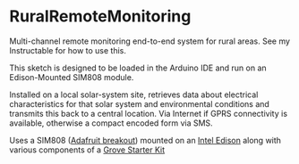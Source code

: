 # RuralRemoteMonitoring
Multi-channel remote monitoring end-to-end system for rural areas. See my Instructable for how to use this.

This sketch is designed to be loaded in the Arduino IDE and run on an Edison-Mounted SIM808 module.

Installed on a local solar-system site, retrieves data about electrical characteristics for that solar system and environmental conditions and transmits this back to a central location. Via Internet if GPRS connectivity is available, otherwise a compact encoded form via SMS.

Uses a SIM808 ([Adafruit breakout](https://www.adafruit.com/products/2636)) mounted on an [Intel Edison](https://software.intel.com/en-us/iot/hardware/edison) along with various components of a [Grove Starter Kit](https://www.seeedstudio.com/Grove-Starter-Kit-p-709.html)
